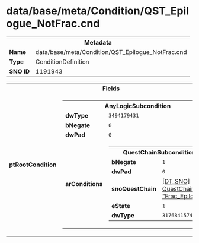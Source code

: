 <h1>data/base/meta/Condition/QST_Epilogue_NotFrac.cnd</h1><table><tr><th colspan="100%">Metadata</th></tr><tr><td><b>Name</b></td><td>data/base/meta/Condition/QST_Epilogue_NotFrac.cnd</td></tr><tr><td><b>Type</b></td><td>ConditionDefinition</td></tr><tr><td><b>SNO ID</b></td><td>1191943</td></tr></table>

<table><tr><th colspan="100%">Fields</th></tr><tr><td><b>ptRootCondition</b></td><td><table><tr><th colspan="100%">AnyLogicSubcondition</th></tr><tr><td><b>dwType</b></td><td><code>3494179431</code></td></tr><tr><td><b>bNegate</b></td><td><code>0</code></td></tr><tr><td><b>dwPad</b></td><td><code>0</code></td></tr><tr><td><b>arConditions</b></td><td><table><tr><th colspan="100%">QuestChainSubcondition</th></tr><tr><td><b>bNegate</b></td><td><code>1</code></td></tr><tr><td><b>dwPad</b></td><td><code>0</code></td></tr><tr><td><b>snoQuestChain</b></td><td><a href="..\QuestChain\Frac_Epilogue.qc">[DT_SNO] QuestChain: "Frac_Epilogue"</a></td></tr><tr><td><b>eState</b></td><td><code>1</code></td></tr><tr><td><b>dwType</b></td><td><code>3176841574</code></td></tr></table>


</td></tr></table>


</td></tr></table>

